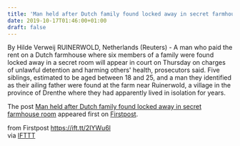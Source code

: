 ```yaml
---
title: 'Man held after Dutch family found locked away in secret farmhouse room'
date: 2019-10-17T01:46:00+01:00
draft: false
---
```


By Hilde Verweij RUINERWOLD, Netherlands (Reuters) - A man who paid the rent on a Dutch farmhouse where six members of a family were found locked away in a secret room will appear in court on Thursday on charges of unlawful detention and harming others' health, prosecutors said. Five siblings, estimated to be aged between 18 and 25, and a man they identified as their ailing father were found at the farm near Ruinerwold, a village in the province of Drenthe where they had apparently lived in isolation for years.

The post [Man held after Dutch family found locked away in secret farmhouse room](http://www.firstpost.com/sports/man-held-after-dutch-family-found-locked-away-in-secret-farmhouse-room-7511071.html) appeared first on [Firstpost](http://www.firstpost.com).

  
  
from Firstpost https://ift.tt/2IYWu6l  
via [IFTTT](https://ifttt.com/?ref=da&site=blogger)